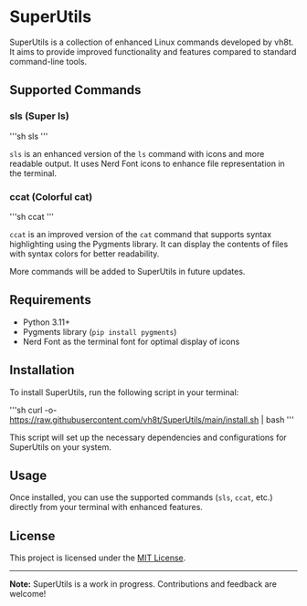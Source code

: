 # SuperUtils

SuperUtils is a collection of enhanced Linux commands developed by vh8t. It aims to provide improved functionality and features compared to standard command-line tools.

## Supported Commands

### sls (Super ls)

'''sh
sls
'''

`sls` is an enhanced version of the `ls` command with icons and more readable output. It uses Nerd Font icons to enhance file representation in the terminal.

### ccat (Colorful cat)

'''sh
ccat <file>
'''

`ccat` is an improved version of the `cat` command that supports syntax highlighting using the Pygments library. It can display the contents of files with syntax colors for better readability.

More commands will be added to SuperUtils in future updates.

## Requirements

- Python 3.11+
- Pygments library (`pip install pygments`)
- Nerd Font as the terminal font for optimal display of icons

## Installation

To install SuperUtils, run the following script in your terminal:

'''sh
curl -o- https://raw.githubusercontent.com/vh8t/SuperUtils/main/install.sh | bash
'''

This script will set up the necessary dependencies and configurations for SuperUtils on your system.

## Usage

Once installed, you can use the supported commands (`sls`, `ccat`, etc.) directly from your terminal with enhanced features.

## License

This project is licensed under the [MIT License](LICENSE).

---

**Note:** SuperUtils is a work in progress. Contributions and feedback are welcome!
